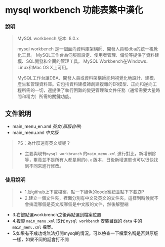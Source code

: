 # mysql workbench 功能表繁中漢化

### 說明

> MySQL workbench 版本: 8.0.x
>
> mysql workbench 是一個面向資料庫架構師、開發人員和dba的統一視覺化工具。 MySQL工作台為伺服器設定、使用者管理、備份等提供了資料建模、SQL開發和全面的管理工具。 MySQL Workbench在Windows、Linux和Mac OS X上可用。
>
>MySQL工作台讓DBA、開發人員或資料架構師能夠視覺化地設計、建模、產生和管理資料庫。它包括資料建模師創建複雜的ER模型、正向和逆向工程所需的一切，還提供了執行困難的變更管理和文件任務（通常需要大量時間和精力）所需的關鍵功能。



## 文件說明

* main_menu_en.xml *英文*(*原版自带*)
* main_menu.xml *中文版*

>PS：為什麼還有英文版呢？
>
> * 主要與現有`mysql workbranch` 的`main_menu.xml` 進行對比，新增刪除等，畢竟並不是所有人都是用的`8.x` 版本，日後新增選單也可以很快找到不同來進行修改。

### 使用說明
> * 1.從github上下載檔案，點一下綠色的code案紐並點下下載ZIP
>* 2.建立一個文件夾，裡面分別有中文及英文的文件夾，這樣到時候就不會搞混哪個是英文版哪個是中文版的文件，然後解壓縮
* 3.右鍵點選workbrench之後再點選到檔案位置
* 4.複製 `main_menu.xml` 取代 `mysql workbench` 安裝目錄的 `data` 中的`main_menu.xml` 檔案。
* 5.如果有不成功或無法打開mysql的情況，可以檢查一下檔案名稱是否與原版一樣，如果不同的話會打不開

